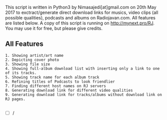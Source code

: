 This script is written in Python3 by Nimasajedi[at]gmail.com on 20th May 2017 to exctract/generate direct download links for musics, video clips (all possible qualities), podcasts and albums on Radiojavan.com. All features are listed below. A copy of this script is running on http://mynext.pro/RJ. You may use it 
for free, but please give credits. 

## All Features 
```
1. Showing artist/art name
2. Depicting cover photo
3. Showing file size
4. Showing full-album download list with inserting only a link to one of its tracks.
5. Showing track name for each album track
6. Refining titles of Podcasts to look friendlier
7. Finding different host names on RJ servers
8. Generating download link for different video qualities
9. Generating download link for tracks/albums without download link on RJ pages.
```

## 
- [ ] /
